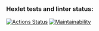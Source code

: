 ### Hexlet tests and linter status:
[![Actions Status](https://github.com/therelyona/frontend-project-44/actions/workflows/hexlet-check.yml/badge.svg)](https://github.com/therelyona/frontend-project-44/actions)
[![Maintainability](https://api.codeclimate.com/v1/badges/cb08d02685acf2b40ca0/maintainability)](https://codeclimate.com/github/therelyona/frontend-project-44/maintainability)
